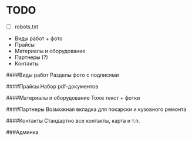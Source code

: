 # TODO

 - [ ] robots.txt
 - Виды работ + фото
 - Прайсы
 - Материалы и оборудование
 - Партнеры (?)
 - Контакты

####Виды работ
Разделы фото с подписями 

####Прайсы
Набор pdf-документов

####Материалы и оборудование
Тоже текст + фотки

####Партнеры 
Возможная вкладка для покарски и кузовного ремонта 

####Контакты
Стандартно все контакты, карта и т.п.

###Админка
